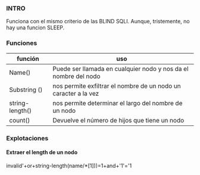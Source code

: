 ### INTRO

Funciona con el mismo criterio de las BLIND SQLI. Aunque, tristemente, no hay una funcion SLEEP.

### Funciones

| función | uso |
|---|---|
|Name() | Puede ser llamada en cualquier nodo y nos da el nombre del nodo    |
|Substring () | nos permite exfiltrar el nombre de un nodo un caracter a la vez  |
|string-length() | nos permite determinar el largo del nombre de un nodo |
|count() | Devuelve el número de hijos que tiene un nodo |

### Explotaciones

#### Extraer el length de un nodo

  invalid'+or+string-length(name/*[1]))=1+and+'1'='1
  
